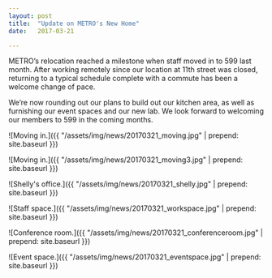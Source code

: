```yaml
---
layout: post
title:  "Update on METRO's New Home"
date:   2017-03-21

---
```

METRO’s relocation reached a milestone when staff moved in to 599 last month. After working remotely since our location at 11th street was closed, returning to a typical schedule complete with a commute has been a welcome change of pace.

We’re now rounding out our plans to build out our kitchen area, as well as furnishing our event spaces and our new lab. We look forward to welcoming our members to 599 in the coming months.  

![Moving in.]({{ "/assets/img/news/20170321_moving.jpg" | prepend: site.baseurl }})

![Moving in.]({{ "/assets/img/news/20170321_moving3.jpg" | prepend: site.baseurl }})

![Shelly's office.]({{ "/assets/img/news/20170321_shelly.jpg" | prepend: site.baseurl }})

![Staff space.]({{ "/assets/img/news/20170321_workspace.jpg" | prepend: site.baseurl }})

![Conference room.]({{ "/assets/img/news/20170321_conferenceroom.jpg" | prepend: site.baseurl }})

![Event space.]({{ "/assets/img/news/20170321_eventspace.jpg" | prepend: site.baseurl }})

